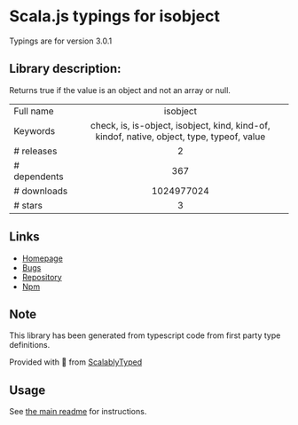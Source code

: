 
# Scala.js typings for isobject

Typings are for version 3.0.1

## Library description:
Returns true if the value is an object and not an array or null.

|                    |                 |
| ------------------ | :-------------: |
| Full name          | isobject |
| Keywords           | check, is, is-object, isobject, kind, kind-of, kindof, native, object, type, typeof, value |
| # releases         | 2 |
| # dependents       | 367 |
| # downloads        | 1024977024 |
| # stars            | 3 |

## Links
- [Homepage](https://github.com/jonschlinkert/isobject)
- [Bugs](https://github.com/jonschlinkert/isobject/issues)
- [Repository](https://github.com/jonschlinkert/isobject)
- [Npm](https://www.npmjs.com/package/isobject)
    


## Note
This library has been generated from typescript code from first party type definitions.

Provided with :purple_heart: from [ScalablyTyped](https://github.com/oyvindberg/ScalablyTyped)

## Usage
See [the main readme](../../readme.md) for instructions.


